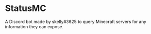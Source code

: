 # StatusMC
A Discord bot made by skelly#3625 to query Minecraft servers for any information they can expose.
